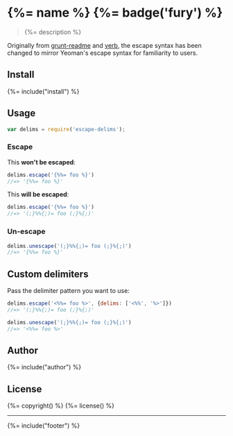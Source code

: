 # {%= name %} {%= badge('fury') %}

> {%= description %}

Originally from [grunt-readme](https://github.com/assemble/grunt-readme) and [verb](https://github.com/assemble/verb), the escape syntax has been changed to mirror Yeoman's escape syntax for familiarity to users.

## Install
{%= include("install") %}

## Usage

```js
var delims = require('escape-delims');
```

### Escape

This **won't be escaped**:

```js
delims.escape('{%%= foo %}')
//=> '{%%= foo %}'
```

This **will be escaped**:

```js
delims.escape('{%%= foo %}')
//=> '(;}%%{;)= foo (;}%{;)'
```

### Un-escape

```js
delims.unescape('(;}%%{;)= foo (;}%{;)')
//=> '{%%= foo %}'
```

## Custom delimiters

Pass the delimiter pattern you want to use:

```js
delims.escape('<%%= foo %>', {delims: ['<%%', '%>']})
//=> '(;}%%{;)= foo (;}%{;)'

delims.unescape('(;}%%{;)= foo (;}%{;)')
//=> '<%%= foo %>'
```


## Author
{%= include("author") %}

## License
{%= copyright() %}
{%= license() %}

***

{%= include("footer") %}